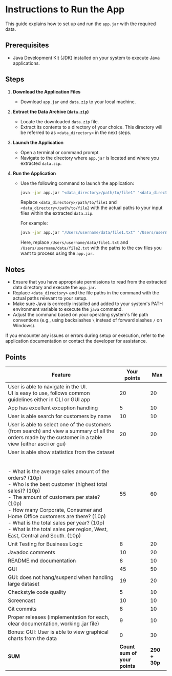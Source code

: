# Instructions to Run the App

This guide explains how to set up and run the `app.jar` with the required data.

## Prerequisites

- Java Development Kit (JDK) installed on your system to execute Java applications.

## Steps

1. **Download the Application Files**

   - Download `app.jar` and `data.zip` to your local machine.

2. **Extract the Data Archive (`data.zip`)**

   - Locate the downloaded `data.zip` file.
   - Extract its contents to a directory of your choice. This directory will be referred to as `<data_directory>` in the next steps.

3. **Launch the Application**

   - Open a terminal or command prompt.
   - Navigate to the directory where `app.jar` is located and where you extracted `data.zip`.

4. **Run the Application**

   - Use the following command to launch the application:
   
     ```bash
     java -jar app.jar "<data_directory>/path/to/file1" "<data_directory>/path/to/file2"
     ```

     Replace `<data_directory>/path/to/file1` and `<data_directory>/path/to/file2` with the actual paths to your input files within the extracted `data.zip`.

     For example:
     ```bash
     java -jar app.jar "/Users/username/data/file1.txt" "/Users/username/data/file2.txt"
     ```

     Here, replace `/Users/username/data/file1.txt` and `/Users/username/data/file2.txt` with the paths to the csv files you want to process using the `app.jar`.

## Notes

- Ensure that you have appropriate permissions to read from the extracted data directory and execute the `app.jar`.
- Replace `<data_directory>` and the file paths in the command with the actual paths relevant to your setup.
- Make sure Java is correctly installed and added to your system's PATH environment variable to execute the `java` command.
- Adjust the command based on your operating system's file path conventions (e.g., using backslashes `\` instead of forward slashes `/` on Windows).

If you encounter any issues or errors during setup or execution, refer to the application documentation or contact the developer for assistance.
## Points
| Feature                                                                                                                                                                                                                                                                                                                                                                                                                           | Your points              | Max       |
| --------------------------------------------------------------------------------------------------------------------------------------------------------------------------------------------------------------------------------------------------------------------------------------------------------------------------------------------------------------------------------------------------------------------------------- | ------------------------ | --------- |
| User is able to navigate in the UI. <br>UI is easy to use, follows common guidelines either in CLI or GUI app                                                                                                                                                                                                                                                                                                                     | 20         | 20        |
| App has excellent exception handling                                                                                                                                                                                                                                                                                                                                                                                              | 5          | 10        |
| User is able search for customers by name                                                                                                                                                                                                                                                                                                                                                                                         | 10         | 10        |
| User is able to select one of the customers (from search) and view a summary of all the orders made by the customer in a table view (either ascii or gui)                                                                                                                                                                                                                                                                         | 20         | 20        |
| User is able show statistics from the dataset<br><br><br>- What is the average sales amount of the orders? (10p)<br>- Who is the best customer (highest total sales)? (10p)<br>- The amount of customers per state? (10p)<br>- How many Corporate, Consumer and Home Office customers are there? (10p)<br>- What is the total sales per year? (10p)<br>- What is the total sales per region, West, East, Central and South. (10p) | 55         | 60        |
| Unit Testing for Business Logic                                                                                                                                                                                                                                                                                                                                                                                                   | 8           | 20        |
| Javadoc comments                                                                                                                                                                                                                                                                                                                                                                                                                  | 10          | 20        |
| README.md documentation                                                                                                                                                                                                                                                                                                                                                                                                           | 8         | 10        |
| GUI                                                                                                                                                                                                                                                                                                                                                                                                                               | 45         | 50        |
| GUI: does not hang/suspend when handling large dataset                                                                                                                                                                                                                                                                                                                                                                            | 19         | 20        |
| Checkstyle code quality                                                                                                                                                                                                                                                                                                                                                                                                           | 5          | 10        |
| Screencast                                                                                                                                                                                                                                                                                                                                                                                                                        | 10         | 10        |
| Git commits                                                                                                                                                                                                                                                                                                                                                                                                                       | 8         | 10        |
| Proper releases (implementation for each, clear documentation, working .jar file)                                                                                                                                                                                                                                                                                                                                                 | 9         | 10        |
| Bonus: GUI: User is able to view graphical charts from the data                                                                                                                                                                                                                                                                                                                                                                   | 0         | 30        |
| **SUM**                                                                                                                                                                                                                                                                                                                                                                                                                           | **Count sum of your points** | **290 + 30p** |

